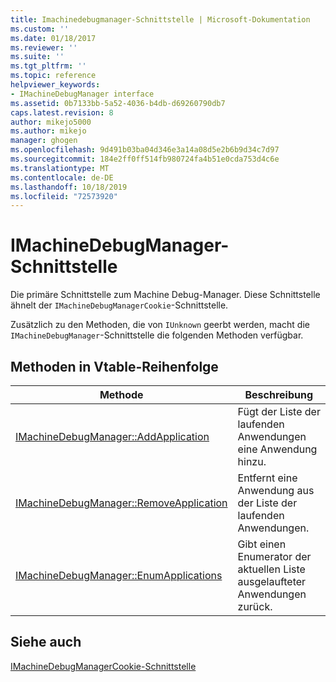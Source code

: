 ```yaml
---
title: Imachinedebugmanager-Schnittstelle | Microsoft-Dokumentation
ms.custom: ''
ms.date: 01/18/2017
ms.reviewer: ''
ms.suite: ''
ms.tgt_pltfrm: ''
ms.topic: reference
helpviewer_keywords:
- IMachineDebugManager interface
ms.assetid: 0b7133bb-5a52-4036-b4db-d69260790db7
caps.latest.revision: 8
author: mikejo5000
ms.author: mikejo
manager: ghogen
ms.openlocfilehash: 9d491b03ba04d346e3a14a08d5e2b6b9d34c7d97
ms.sourcegitcommit: 184e2ff0ff514fb980724fa4b51e0cda753d4c6e
ms.translationtype: MT
ms.contentlocale: de-DE
ms.lasthandoff: 10/18/2019
ms.locfileid: "72573920"
---
```

# <a name="imachinedebugmanager-interface"></a>IMachineDebugManager-Schnittstelle
Die primäre Schnittstelle zum Machine Debug-Manager. Diese Schnittstelle ähnelt der `IMachineDebugManagerCookie`-Schnittstelle.  
  
 Zusätzlich zu den Methoden, die von `IUnknown` geerbt werden, macht die `IMachineDebugManager`-Schnittstelle die folgenden Methoden verfügbar.  
  
## <a name="methods-in-vtable-order"></a>Methoden in Vtable-Reihenfolge  
  
|Methode|Beschreibung|  
|------------|-----------------|  
|[IMachineDebugManager::AddApplication](../../winscript/reference/imachinedebugmanager-addapplication.md)|Fügt der Liste der laufenden Anwendungen eine Anwendung hinzu.|  
|[IMachineDebugManager::RemoveApplication](../../winscript/reference/imachinedebugmanager-removeapplication.md)|Entfernt eine Anwendung aus der Liste der laufenden Anwendungen.|  
|[IMachineDebugManager::EnumApplications](../../winscript/reference/imachinedebugmanager-enumapplications.md)|Gibt einen Enumerator der aktuellen Liste ausgelaufteter Anwendungen zurück.|  
  
## <a name="see-also"></a>Siehe auch  
 [IMachineDebugManagerCookie-Schnittstelle](../../winscript/reference/imachinedebugmanagercookie-interface.md)